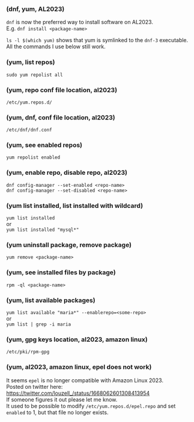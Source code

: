 ### (dnf, yum, AL2023)  
`dnf` is now the preferred way to install software on AL2023.  
E.g. `dnf install <package-name>`  
  
`ls -l $(which yum)` shows that yum is symlinked to the `dnf-3` executable.  
All the commands I use below still work.  
  
### (yum, list repos)  
`sudo yum repolist all`  
  
### (yum, repo conf file location, al2023)  
`/etc/yum.repos.d/`  
  
### (yum, dnf, conf file location, al2023)  
`/etc/dnf/dnf.conf`  
  
### (yum, see enabled repos)  
`yum repolist enabled`  
  
### (yum, enable repo, disable repo, al2023)  
`dnf config-manager --set-enabled <repo-name>`  
`dnf config-manager --set-disabled <repo-name>`  
  
### (yum list installed, list installed with wildcard)  
`yum list installed`  
or  
`yum list installed "mysql*"`  
  
### (yum uninstall package, remove package)  
`yum remove <package-name>`  
  
### (yum, see installed files by package)  
`rpm -ql <package-name>`  
  
### (yum, list available packages)  
`yum list available "maria*" --enablerepo=<some-repo>`  
or  
`yum list | grep -i maria`  
  
### (yum, gpg keys location, al2023, amazon linux)  
`/etc/pki/rpm-gpg`  
  
### (yum, al2023, amazon linux, epel does not work)  
It seems `epel` is no longer compatible with Amazon Linux 2023.  
Posted on twitter here: https://twitter.com/louzell_/status/1668062601308413954  
If someone figures it out please let me know.  
It used to be possible to modify `/etc/yum.repos.d/epel.repo` and set `enabled` to 1, but that file no longer exists.  
